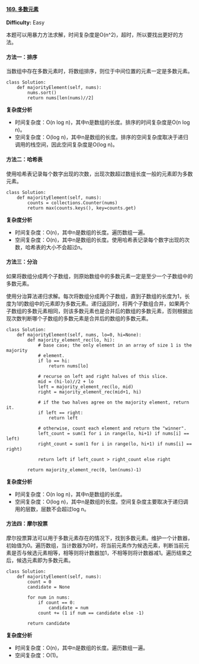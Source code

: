 #### [169. 多数元素](https://leetcode-cn.com/problems/majority-element/)

**Difficulty:** Easy

本题可以用暴力方法求解，时间复杂度是O(n^2)，超时，所以要找出更好的方法。

#### 方法一：排序

当数组中存在多数元素时，将数组排序，则位于中间位置的元素一定是多数元素。

```
class Solution:
    def majorityElement(self, nums):
        nums.sort()
        return nums[len(nums)//2]
```

**复杂度分析**

- 时间复杂度：O(n log n)，其中n是数组的长度。排序的时间复杂度是O(n log n)。
- 空间复杂度：O(log n)，其中n是数组的长度。排序的空间复杂度取决于递归调用的栈空间，因此空间复杂度是O(log n)。

#### 方法二：哈希表

使用哈希表记录每个数字出现的次数，出现次数超过数组长度一般的元素即为多数元素。

```
class Solution:
    def majorityElement(self, nums):
        counts = collections.Counter(nums)
        return max(counts.keys(), key=counts.get)
```

**复杂度分析**

- 时间复杂度：O(n)，其中n是数组的长度。遍历数组一遍。
- 空间复杂度：O(n)，其中n是数组的长度。使用哈希表记录每个数字出现的次数，哈希表的大小不会超过n。

#### 方法三：分治

如果将数组分成两个子数组，则原始数组中的多数元素一定是至少一个子数组中的多数元素。

使用分治算法递归求解。每次将数组分成两个子数组，直到子数组的长度为1，长度为1的数组中的元素即为多数元素。递归返回时，将两个子数组合并，如果两个子数组的多数元素相同，则该多数元素也是合并后的数组的多数元素，否则根据出现次数判断哪个子数组的多数元素是合并后的数组的多数元素。

```
class Solution:
    def majorityElement(self, nums, lo=0, hi=None):
        def majority_element_rec(lo, hi):
            # base case; the only element in an array of size 1 is the majority
            # element.
            if lo == hi:
                return nums[lo]

            # recurse on left and right halves of this slice.
            mid = (hi-lo)//2 + lo
            left = majority_element_rec(lo, mid)
            right = majority_element_rec(mid+1, hi)

            # if the two halves agree on the majority element, return it.
            if left == right:
                return left

            # otherwise, count each element and return the "winner".
            left_count = sum(1 for i in range(lo, hi+1) if nums[i] == left)
            right_count = sum(1 for i in range(lo, hi+1) if nums[i] == right)

            return left if left_count > right_count else right

        return majority_element_rec(0, len(nums)-1)
```

**复杂度分析**

- 时间复杂度：O(n log n)，其中n是数组的长度。
- 空间复杂度：O(log n)，其中n是数组的长度。空间复杂度主要取决于递归调用的层数，层数不会超过log n。

#### 方法四：摩尔投票

摩尔投票算法可以用于多数元素存在的情况下，找到多数元素。维护一个计数器，初始值为0。遍历数组，当计数器为0时，将当前元素作为候选元素，判断当前元素是否与候选元素相等，相等则将计数器加1，不相等则将计数器减1。遍历结束之后，候选元素即为多数元素。

```
class Solution:
    def majorityElement(self, nums):
        count = 0
        candidate = None

        for num in nums:
            if count == 0:
                candidate = num
            count += (1 if num == candidate else -1)

        return candidate

```

**复杂度分析**

- 时间复杂度：O(n)，其中n是数组的长度。遍历数组一遍。
- 空间复杂度：O(1)。